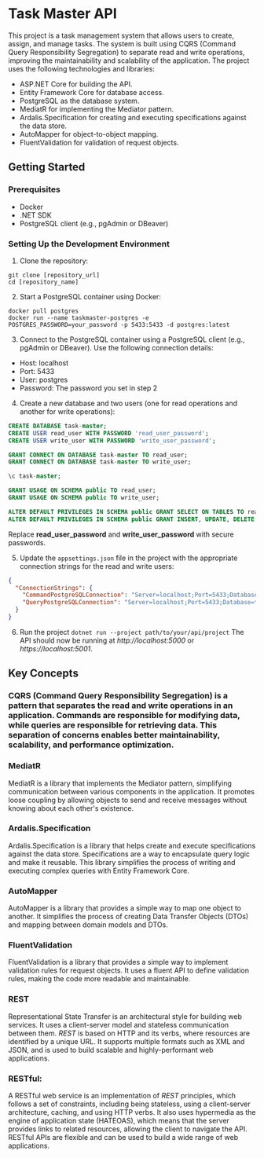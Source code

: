 # Task Master API

This project is a task management system that allows users to create, assign, and manage tasks. The system is built using CQRS (Command Query Responsibility Segregation) to separate read and write operations, improving the maintainability and scalability of the application. The project uses the following technologies and libraries:

* ASP.NET Core for building the API.
* Entity Framework Core for database access.
* PostgreSQL as the database system.
* MediatR for implementing the Mediator pattern.
* Ardalis.Specification for creating and executing specifications against the data store.
* AutoMapper for object-to-object mapping.
* FluentValidation for validation of request objects.

## Getting Started

### Prerequisites
* Docker
* .NET SDK
* PostgreSQL client (e.g., pgAdmin or DBeaver)

### Setting Up the Development Environment
1) Clone the repository:
```
git clone [repository_url]
cd [repository_name]
```

2) Start a PostgreSQL container using Docker:
```
docker pull postgres
docker run --name taskmaster-postgres -e POSTGRES_PASSWORD=your_password -p 5433:5433 -d postgres:latest
```

3) Connect to the PostgreSQL container using a PostgreSQL client (e.g., pgAdmin or DBeaver). Use the following connection details:
* Host: localhost
* Port: 5433
* User: postgres
* Password: The password you set in step 2

4) Create a new database and two users (one for read operations and another for write operations):

```sql
CREATE DATABASE task-master;
CREATE USER read_user WITH PASSWORD 'read_user_password';
CREATE USER write_user WITH PASSWORD 'write_user_password';

GRANT CONNECT ON DATABASE task-master TO read_user;
GRANT CONNECT ON DATABASE task-master TO write_user;

\c task-master;

GRANT USAGE ON SCHEMA public TO read_user;
GRANT USAGE ON SCHEMA public TO write_user;

ALTER DEFAULT PRIVILEGES IN SCHEMA public GRANT SELECT ON TABLES TO read_user;
ALTER DEFAULT PRIVILEGES IN SCHEMA public GRANT INSERT, UPDATE, DELETE ON TABLES TO write_user;
```
Replace **read_user_password** and **write_user_password** with secure passwords.

5) Update the `appsettings.json` file in the project with the appropriate connection strings for the read and write users:
```json
{
  "ConnectionStrings": {
    "CommandPostgreSQLConnection": "Server=localhost;Port=5433;Database=task-master;User Id=write_user;Password=write_user_password;",
    "QueryPostgreSQLConnection": "Server=localhost;Port=5433;Database=task-master;User Id=read_user;Password=read_user_password;"
  }
}
```
6) Run the project `dotnet run --project path/to/your/api/project`
The API should now be running at *http://localhost:5000* or *https://localhost:5001*.

## Key Concepts
### CQRS (Command Query Responsibility Segregation) is a pattern that separates the read and write operations in an application. Commands are responsible for modifying data, while queries are responsible for retrieving data. This separation of concerns enables better maintainability, scalability, and performance optimization.

### MediatR
MediatR is a library that implements the Mediator pattern, simplifying communication between various components in the application. It promotes loose coupling by allowing objects to send and receive messages without knowing about each other's existence.

### Ardalis.Specification
Ardalis.Specification is a library that helps create and execute specifications against the data store. Specifications are a way to encapsulate query logic and make it reusable. This library simplifies the process of writing and executing complex queries with Entity Framework Core.

### AutoMapper
AutoMapper is a library that provides a simple way to map one object to another. It simplifies the process of creating Data Transfer Objects (DTOs) and mapping between domain models and DTOs.

### FluentValidation
FluentValidation is a library that provides a simple way to implement validation rules for request objects. It uses a fluent API to define validation rules, making the code more readable and maintainable.

### REST
Representational State Transfer is an architectural style for building web services. It uses a client-server model and stateless communication between them. *REST* is based on HTTP and its verbs, where resources are identified by a unique URL. It supports multiple formats such as XML and JSON, and is used to build scalable and highly-performant web applications.

### RESTful: 
A RESTful web service is an implementation of *REST* principles, which follows a set of constraints, including being stateless, using a client-server architecture, caching, and using HTTP verbs. It also uses hypermedia as the engine of application state (HATEOAS), which means that the server provides links to related resources, allowing the client to navigate the API. RESTful APIs are flexible and can be used to build a wide range of web applications.
